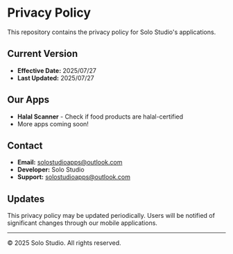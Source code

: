 # Privacy Policy

This repository contains the privacy policy for Solo Studio's applications.

## Current Version
- **Effective Date:** 2025/07/27
- **Last Updated:** 2025/07/27

## Our Apps
- **Halal Scanner** - Check if food products are halal-certified
- More apps coming soon!

## Contact
- **Email:** solostudioapps@outlook.com
- **Developer:** Solo Studio
- **Support:** solostudioapps@outlook.com

## Updates
This privacy policy may be updated periodically. Users will be notified of significant changes through our mobile applications.

---
© 2025 Solo Studio. All rights reserved.
